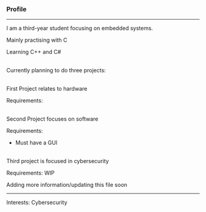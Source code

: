 ### Profile
------------------------------------------
I am a third-year student focusing on embedded systems.

Mainly practising with C 

Learning C++ and C#

\
Currently planning to do three projects:

\
First Project relates to hardware

Requirements:

\
Second Project focuses on software

Requirements:
- Must have a GUI

\
Third project is focused in cybersecurity

Requirements: WIP


Adding more information/updating this file soon


----
Interests: Cybersecurity




<!--
**mingumckevin/mingumckevin** is a ✨ _special_ ✨ repository because its `README.md` (this file) appears on your GitHub profile.

Here are some ideas to get you started:

- 🔭 I’m currently working on ...
- 🌱 I’m currently learning ...
- 👯 I’m looking to collaborate on ...
- 🤔 I’m looking for help with ...
- 💬 Ask me about ...
- 📫 How to reach me: ...
- 😄 Pronouns: ...
- ⚡ Fun fact: ...
-->
